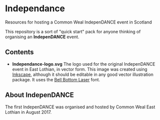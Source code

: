 # Independance
Resources for hosting a Common Weal IndepenDANCE event in Scotland

This repository is a sort of "quick start" pack for anyone thinking of organising an **IndepenDANCE** event.

## Contents

- **Independance-logo.svg** The logo used for the original IndepenDANCE event in East Lothian, in vector form. This image was created using [Inkscape](http://www.inkscape.org), although it should be editable in any good vector illustration package. It uses the [Bell Bottom Laser](http://www.dafont.com/bell-bottom-laser.font) font.

## About IndepenDANCE

The first IndepenDANCE was organised and hosted by Common Weal East Lothian in August 2017.

